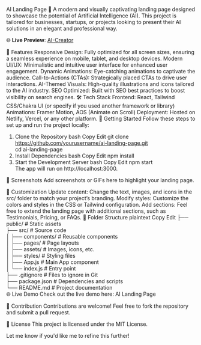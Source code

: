 AI Landing Page 🚀
A modern and visually captivating landing page designed to showcase the potential of Artificial Intelligence (AI). This project is tailored for businesses, startups, or projects looking to present their AI solutions in an elegant and professional way.

🌐 **Live Preview**: [AI-Creator](https://ai-creator-one.vercel.app/)


🌟 Features
Responsive Design: Fully optimized for all screen sizes, ensuring a seamless experience on mobile, tablet, and desktop devices.
Modern UI/UX: Minimalistic and intuitive user interface for enhanced user engagement.
Dynamic Animations: Eye-catching animations to captivate the audience.
Call-to-Actions (CTAs): Strategically placed CTAs to drive user interactions.
AI-Themed Visuals: High-quality illustrations and icons tailored to the AI industry.
SEO Optimized: Built with SEO best practices to boost visibility on search engines.
🛠️ Tech Stack
Frontend: React, Tailwind CSS/Chakra UI (or specify if you used another framework or library)
Animations: Framer Motion, AOS (Animate on Scroll)
Deployment: Hosted on Netlify, Vercel, or any other platform.
🚀 Getting Started
Follow these steps to set up and run the project locally:

1. Clone the Repository
bash
Copy
Edit
git clone https://github.com/yourusername/ai-landing-page.git  
cd ai-landing-page  
2. Install Dependencies
bash
Copy
Edit
npm install  
3. Start the Development Server
bash
Copy
Edit
npm start  
The app will run on http://localhost:3000.

📸 Screenshots
Add screenshots or GIFs here to highlight your landing page.

🎨 Customization
Update content: Change the text, images, and icons in the src/ folder to match your project’s branding.
Modify styles: Customize the colors and styles in the CSS or Tailwind configuration.
Add sections: Feel free to extend the landing page with additional sections, such as Testimonials, Pricing, or FAQs.
📂 Folder Structure
plaintext
Copy
Edit
├── public/                # Static assets  
├── src/                   # Source code  
│   ├── components/        # Reusable components  
│   ├── pages/             # Page layouts  
│   ├── assets/            # Images, icons, etc.  
│   ├── styles/            # Styling files  
│   ├── App.js             # Main App component  
│   └── index.js           # Entry point  
├── .gitignore             # Files to ignore in Git  
├── package.json           # Dependencies and scripts  
└── README.md              # Project documentation  
🌐 Live Demo
Check out the live demo here: AI Landing Page

🤝 Contribution
Contributions are welcome! Feel free to fork the repository and submit a pull request.

📄 License
This project is licensed under the MIT License.

Let me know if you'd like me to refine this further!